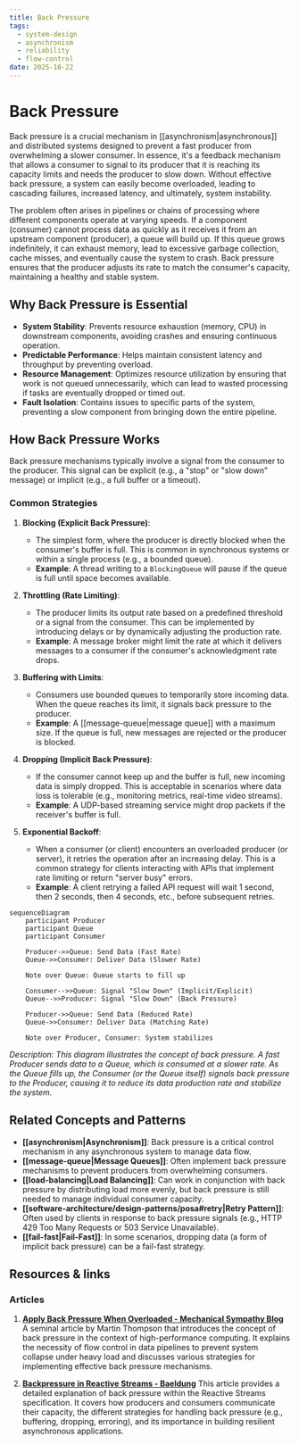 ```yaml
---
title: Back Pressure
tags:
  - system-design
  - asynchronism
  - reliability
  - flow-control
date: 2025-10-22
---
```


# Back Pressure

Back pressure is a crucial mechanism in [[asynchronism|asynchronous]] and distributed systems designed to prevent a fast producer from overwhelming a slower consumer. In essence, it's a feedback mechanism that allows a consumer to signal to its producer that it is reaching its capacity limits and needs the producer to slow down. Without effective back pressure, a system can easily become overloaded, leading to cascading failures, increased latency, and ultimately, system instability.

The problem often arises in pipelines or chains of processing where different components operate at varying speeds. If a component (consumer) cannot process data as quickly as it receives it from an upstream component (producer), a queue will build up. If this queue grows indefinitely, it can exhaust memory, lead to excessive garbage collection, cache misses, and eventually cause the system to crash. Back pressure ensures that the producer adjusts its rate to match the consumer's capacity, maintaining a healthy and stable system.

## Why Back Pressure is Essential

-   **System Stability**: Prevents resource exhaustion (memory, CPU) in downstream components, avoiding crashes and ensuring continuous operation.
-   **Predictable Performance**: Helps maintain consistent latency and throughput by preventing overload.
-   **Resource Management**: Optimizes resource utilization by ensuring that work is not queued unnecessarily, which can lead to wasted processing if tasks are eventually dropped or timed out.
-   **Fault Isolation**: Contains issues to specific parts of the system, preventing a slow component from bringing down the entire pipeline.

## How Back Pressure Works

Back pressure mechanisms typically involve a signal from the consumer to the producer. This signal can be explicit (e.g., a "stop" or "slow down" message) or implicit (e.g., a full buffer or a timeout).

### Common Strategies

1.  **Blocking (Explicit Back Pressure)**:
    *   The simplest form, where the producer is directly blocked when the consumer's buffer is full. This is common in synchronous systems or within a single process (e.g., a bounded queue).
    *   **Example**: A thread writing to a `BlockingQueue` will pause if the queue is full until space becomes available.

2.  **Throttling (Rate Limiting)**:
    *   The producer limits its output rate based on a predefined threshold or a signal from the consumer. This can be implemented by introducing delays or by dynamically adjusting the production rate.
    *   **Example**: A message broker might limit the rate at which it delivers messages to a consumer if the consumer's acknowledgment rate drops.

3.  **Buffering with Limits**:
    *   Consumers use bounded queues to temporarily store incoming data. When the queue reaches its limit, it signals back pressure to the producer.
    *   **Example**: A [[message-queue|message queue]] with a maximum size. If the queue is full, new messages are rejected or the producer is blocked.

4.  **Dropping (Implicit Back Pressure)**:
    *   If the consumer cannot keep up and the buffer is full, new incoming data is simply dropped. This is acceptable in scenarios where data loss is tolerable (e.g., monitoring metrics, real-time video streams).
    *   **Example**: A UDP-based streaming service might drop packets if the receiver's buffer is full.

5.  **Exponential Backoff**:
    *   When a consumer (or client) encounters an overloaded producer (or server), it retries the operation after an increasing delay. This is a common strategy for clients interacting with APIs that implement rate limiting or return "server busy" errors.
    *   **Example**: A client retrying a failed API request will wait 1 second, then 2 seconds, then 4 seconds, etc., before subsequent retries.

```mermaid
sequenceDiagram
    participant Producer
    participant Queue
    participant Consumer

    Producer->>Queue: Send Data (Fast Rate)
    Queue->>Consumer: Deliver Data (Slower Rate)

    Note over Queue: Queue starts to fill up

    Consumer-->>Queue: Signal "Slow Down" (Implicit/Explicit)
    Queue-->>Producer: Signal "Slow Down" (Back Pressure)

    Producer->>Queue: Send Data (Reduced Rate)
    Queue->>Consumer: Deliver Data (Matching Rate)

    Note over Producer, Consumer: System stabilizes
```
*Description: This diagram illustrates the concept of back pressure. A fast Producer sends data to a Queue, which is consumed at a slower rate. As the Queue fills up, the Consumer (or the Queue itself) signals back pressure to the Producer, causing it to reduce its data production rate and stabilize the system.*

## Related Concepts and Patterns

-   **[[asynchronism|Asynchronism]]**: Back pressure is a critical control mechanism in any asynchronous system to manage data flow.
-   **[[message-queue|Message Queues]]**: Often implement back pressure mechanisms to prevent producers from overwhelming consumers.
-   **[[load-balancing|Load Balancing]]**: Can work in conjunction with back pressure by distributing load more evenly, but back pressure is still needed to manage individual consumer capacity.
-   **[[software-architecture/design-patterns/posa#retry|Retry Pattern]]**: Often used by clients in response to back pressure signals (e.g., HTTP 429 Too Many Requests or 503 Service Unavailable).
-   **[[fail-fast|Fail-Fast]]**: In some scenarios, dropping data (a form of implicit back pressure) can be a fail-fast strategy.

## Resources & links

### Articles

1.  **[Apply Back Pressure When Overloaded - Mechanical Sympathy Blog](http://mechanical-sympathy.blogspot.com/2012/05/apply-back-pressure-when-overloaded.html)**
    A seminal article by Martin Thompson that introduces the concept of back pressure in the context of high-performance computing. It explains the necessity of flow control in data pipelines to prevent system collapse under heavy load and discusses various strategies for implementing effective back pressure mechanisms.

2.  **[Backpressure in Reactive Streams - Baeldung](https://www.baeldung.com/reactive-streams-backpressure)**
    This article provides a detailed explanation of back pressure within the Reactive Streams specification. It covers how producers and consumers communicate their capacity, the different strategies for handling back pressure (e.g., buffering, dropping, erroring), and its importance in building resilient asynchronous applications.
